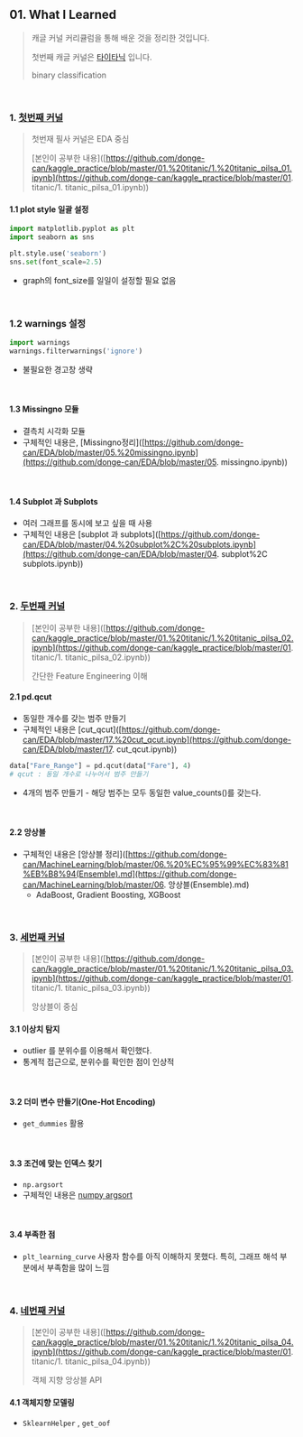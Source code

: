 ## 01. What I Learned

> 캐글 커널 커리큘럼을 통해 배운 것을 정리한 것입니다.
> 
> 첫번째 캐글 커널은 [타이타닉](https://www.kaggle.com/c/titanic) 입니다.
>
> binary classification

<br>

### 1. [첫번째 커널](https://kaggle-kr.tistory.com/17?category=868316)

> 첫번재 필사 커널은 EDA 중심
>
> [본인이 공부한 내용]([https://github.com/donge-can/kaggle_practice/blob/master/01.%20titanic/1.%20titanic_pilsa_01.ipynb](https://github.com/donge-can/kaggle_practice/blob/master/01. titanic/1. titanic_pilsa_01.ipynb))

#### 1.1 plot style 일괄 설정

```python
import matplotlib.pyplot as plt
import seaborn as sns

plt.style.use('seaborn')
sns.set(font_scale=2.5)
```

- graph의 font_size를 일일이 설정할 필요 없음

<br>

### 1.2 warnings 설정

```python
import warnings
warnings.filterwarnings('ignore')
```

- 불필요한 경고창 생략

<br>

#### 1.3 Missingno 모듈

- 결측치 시각화 모듈
- 구체적인 내용은, [Missingno정리]([https://github.com/donge-can/EDA/blob/master/05.%20missingno.ipynb](https://github.com/donge-can/EDA/blob/master/05. missingno.ipynb)) 

<br>

#### 1.4 Subplot 과 Subplots 

- 여러 그래프를 동시에 보고 싶을 때 사용
- 구체적인 내용은 [subplot 과 subplots]([https://github.com/donge-can/EDA/blob/master/04.%20subplot%2C%20subplots.ipynb](https://github.com/donge-can/EDA/blob/master/04. subplot%2C subplots.ipynb))

<br>

### 2. [두번째 커널](https://www.kaggle.com/ash316/eda-to-prediction-dietanic)

> [본인이 공부한 내용]([https://github.com/donge-can/kaggle_practice/blob/master/01.%20titanic/1.%20titanic_pilsa_02.ipynb](https://github.com/donge-can/kaggle_practice/blob/master/01. titanic/1. titanic_pilsa_02.ipynb))
>
> 간단한 Feature Engineering 이해

#### 2.1 pd.qcut

- 동일한 개수를 갖는 범주 만들기
- 구체적인 내용은 [cut_qcut]([https://github.com/donge-can/EDA/blob/master/17.%20cut_qcut.ipynb](https://github.com/donge-can/EDA/blob/master/17. cut_qcut.ipynb))

```python
data["Fare_Range"] = pd.qcut(data["Fare"], 4)
# qcut : 동일 개수로 나누어서 범주 만들기
```

- 4개의 범주 만들기 - 해당 범주는 모두 동일한 value_counts()를 갖는다.

<br>

#### 2.2 앙상블

- 구체적인 내용은 [앙상블 정리]([https://github.com/donge-can/MachineLearning/blob/master/06.%20%EC%95%99%EC%83%81%EB%B8%94(Ensemble).md](https://github.com/donge-can/MachineLearning/blob/master/06. 앙상블(Ensemble).md)
  - AdaBoost, Gradient Boosting, XGBoost

<br>

### 3. [세번째 커널](https://www.kaggle.com/yassineghouzam/titanic-top-4-with-ensemble-modeling)

> [본인이 공부한 내용]([https://github.com/donge-can/kaggle_practice/blob/master/01.%20titanic/1.%20titanic_pilsa_03.ipynb](https://github.com/donge-can/kaggle_practice/blob/master/01. titanic/1. titanic_pilsa_03.ipynb))
>
> 앙상블이 중심

#### 3.1 이상치 탐지

- outlier 를 분위수를 이용해서 확인했다.
- 통계적 접근으로, 분위수를 확인한 점이 인상적

<br>

#### 3.2 더미 변수 만들기(One-Hot Encoding)

- `get_dummies` 활용

<br>

#### 3.3 조건에 맞는 인덱스 찾기

- `np.argsort`
- 구체적인 내용은 [numpy argsort](https://blog.naver.com/bosongmoon/221791527433)

<br>

#### 3.4 부족한 점

- `plt_learning_curve` 사용자 함수를 아직 이해하지 못했다. 특히, 그래프 해석 부분에서 부족함을 많이 느낌

<br>

### 4. [네번째 커널](https://www.kaggle.com/arthurtok/introduction-to-ensembling-stacking-in-python)

> [본인이 공부한 내용]([https://github.com/donge-can/kaggle_practice/blob/master/01.%20titanic/1.%20titanic_pilsa_04.ipynb](https://github.com/donge-can/kaggle_practice/blob/master/01. titanic/1. titanic_pilsa_04.ipynb))
>
> 객체 지향 앙상블 API

#### 4.1 객체지향 모델링

- `SklearnHelper` , `get_oof` 

